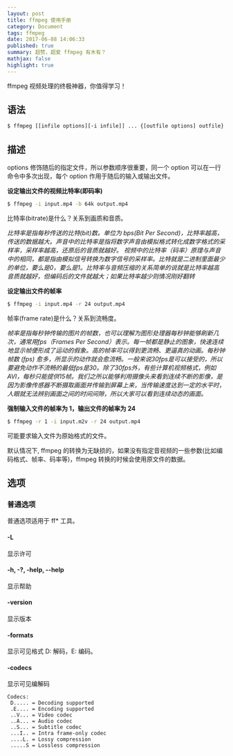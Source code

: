 ```yaml
---
layout: post
title: ffmpeg 使用手册
category: Document
tags: ffmpeg
date: 2017-06-08 14:06:33
published: true
summary: 超赞，超爱 ffmpeg 有木有？
mathjax: false
highlight: true
---
```


ffmpeg 视频处理的终极神器，你值得学习！

## 语法

```bash
$ ffmpeg [[infile options][-i infile]] ... {[outfile options] outfile} ...
```

## 描述

options 修饰随后的指定文件，所以参数顺序很重要，同一个 option 可以在一行命令中多次出现，每个 option 作用于随后的输入或输出文件。

**设定输出文件的视频比特率(即码率)**

```bash
$ ffmpeg -i input.mp4 -b 64k output.mp4
```

比特率(bitrate)是什么？关系到画质和音质。

*比特率是指每秒传送的比特(bit)数。单位为 bps(Bit Per Second)，比特率越高，传送的数据越大。声音中的比特率是指将数字声音由模拟格式转化成数字格式的采样率，采样率越高，还原后的音质就越好。 视频中的比特率（码率）原理与声音中的相同，都是指由模拟信号转换为数字信号的采样率。比特就是二进制里面最少的单位，要么是0，要么是1。比特率与音频压缩的关系简单的说就是比特率越高音质就越好，但编码后的文件就越大；如果比特率越少则情况刚好翻转*


**设定输出文件的帧率**

```bash
$ ffmpeg -i input.mp4 -r 24 output.mp4
```

帧率(frame rate)是什么？关系到流畅度。

*帧率是指每秒钟传输的图片的帧数，也可以理解为图形处理器每秒钟能够刷新几次，通常用fps（Frames Per Second）表示。每一帧都是静止的图象，快速连续地显示帧便形成了运动的假象。高的帧率可以得到更流畅、更逼真的动画。每秒钟帧数 (fps) 愈多，所显示的动作就会愈流畅。一般来说30fps是可以接受的，所以要避免动作不流畅的最低fps是30。除了30fps外，有些计算机视频格式，例如AVI，每秒只能提供15帧。我们之所以能够利用摄像头来看到连续不断的影像，是因为影像传感器不断摄取画面并传输到屏幕上来，当传输速度达到一定的水平时，人眼就无法辨别画面之间的时间间隙，所以大家可以看到连续动态的画面。*

**强制输入文件的帧率为 1，输出文件的帧率为 24**

```bash
$ ffmpeg -r 1 -i input.m2v -r 24 output.mp4
```

可能要求输入文件为原始格式的文件。

默认情况下, ffmpeg 的转换为无缺损的，如果没有指定音视频的一些参数(比如编码格式、帧率、码率等)，ffmpeg 转换的时候会使用原文件的数据。


## 选项

### 普通选项

普通选项适用于 ff* 工具。

#### -L

显示许可

#### -h, -?, -help, --help

显示帮助

#### -version

显示版本

#### -formats

显示可见格式 D: 解码，E: 编码。

#### -codecs

显示可见编解码

```vim
Codecs:
 D..... = Decoding supported
 .E.... = Encoding supported
 ..V... = Video codec
 ..A... = Audio codec
 ..S... = Subtitle codec
 ...I.. = Intra frame-only codec
 ....L. = Lossy compression
 .....S = Lossless compression 
```
